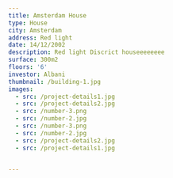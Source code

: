 ```yaml
---
title: Amsterdam House
type: House
city: Amsterdam
address: Red light
date: 14/12/2002
description: Red light Discrict houseeeeeeee
surface: 300m2
floors: '6'
investor: Albani
thumbnail: /building-1.jpg
images:
  - src: /project-details1.jpg
  - src: /project-details2.jpg
  - src: /number-3.png
  - src: /number-2.jpg
  - src: /number-3.png
  - src: /number-2.jpg
  - src: /project-details2.jpg
  - src: /project-details1.jpg


---
```


